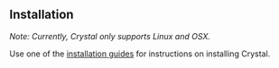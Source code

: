 ## Installation

*Note: Currently, Crystal only supports Linux and OSX.*

Use one of the [installation guides](https://crystal-lang.org/install/) for instructions on installing Crystal.

